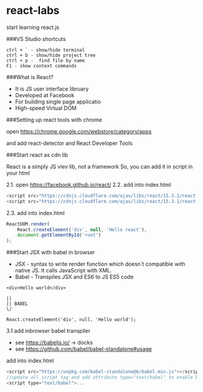 # react-labs
start learning react.js

###VS Studio shortcuts
```
ctrl + ` - show/hide terminal
ctrl + b - show/hide project tree
ctrl + p -  find file by name
F1 - show context commands
```
###What is React?

* It is JS user interface libruary
* Developed at Facebook
* For building single page applicatio
* High-speed Virtual DOM

###Setting up react tools with chrome

open https://chrome.google.com/webstore/category/apps

and add react-detector and React Developer Tools

###Start react as cdn lib

React is a simply JS viev lib, not a framework
So, you can add it in script in your html

2.1. open https://facebook.github.io/react/
2.2. add into index.html
```js
<script src="https://cdnjs.cloudflare.com/ajax/libs/react/15.3.1/react.min.js"></script>
<script src="https://cdnjs.cloudflare.com/ajax/libs/react/15.3.1/react-dom.min.js"></script>
```
2.3. add into index.html
```js
ReactDOM.render(
    React.createElement('div', null, 'Hello react'),
    document.getElementById('root')
);
```


###Start JSX with babel in browser

* JSX - syntax to write render function which doesn`t compatible with native JS. It calls JavaScript with XML.
* Babel - Transpiles JSX and ES6 to JS ES5 code

```
<div>Hello world</div>

||
|| BABEL
\/

React.createElement('div', null, 'Hello world');

```

3.1 add inbrowser babel transpiler

* see https://babeljs.io/ -> docks
* see https://github.com/babel/babel-standalone#usage


add into index.html
```js
<script src="https://unpkg.com/babel-standalone@6/babel.min.js"></script>
//update all script tag and add attribute type="text/babel" to enable babel transpilation
<script type="text/babel">...
```



